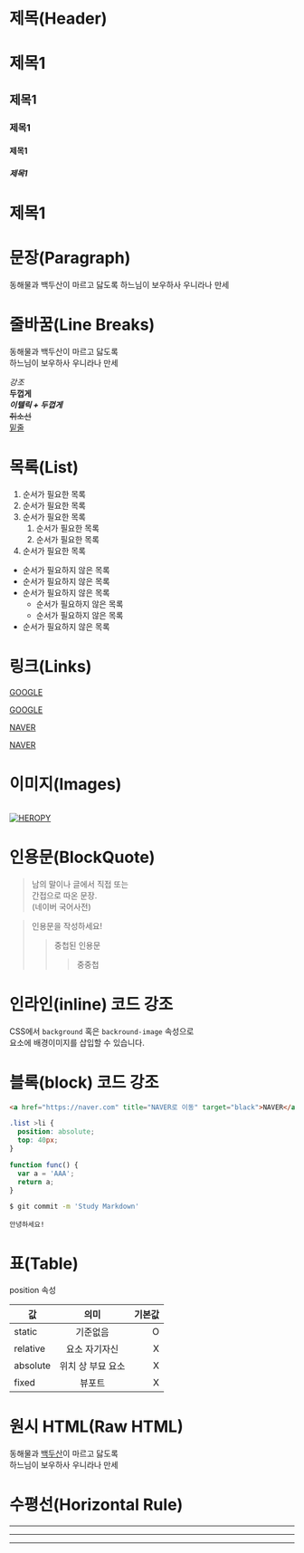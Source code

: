 # 제목(Header)

# 제목1

## 제목1
### 제목1
#### 제목1
##### 제목1
# 제목1

# 문장(Paragraph)

동해물과 백두산이 마르고 닳도록
하느님이 보우하사 우니라나 만세

# 줄바꿈(Line Breaks)

동해물과 백두산이 마르고 닳도록  
하느님이 보우하사 우니라나 만세

_강조_  
**두껍게**  
**_이텔릭 + 두껍게_**  
~~취소선~~  
<u>밑줄</u>

# 목록(List)
1. 순서가 필요한 목록
1. 순서가 필요한 목록
1. 순서가 필요한 목록
    1. 순서가 필요한 목록
    1. 순서가 필요한 목록
1. 순서가 필요한 목록  



- 순서가 필요하지 않은 목록  
- 순서가 필요하지 않은 목록  
- 순서가 필요하지 않은 목록  
    - 순서가 필요하지 않은 목록  
    - 순서가 필요하지 않은 목록  
- 순서가 필요하지 않은 목록  


# 링크(Links)

<a href="https://google.com">GOOGLE</a>

[GOOGLE](https://gogle.com)

<a href="https://naver.com" title="NAVER로 이동" target="blacK">NAVER</a>

[NAVER](https://naver.com "NAVER로 이동")


# 이미지(Images)

![]()

[![HEROPY](https://heropy.blog/css/images/logo.png)](https://heropy.blog/)


# 인용문(BlockQuote)

> 남의 말이나 글에서 직접 또는  
간접으로 따온 문장.  
> (네이버 국어사전)

> 인용문을 작성하세요!
>> 중첩된 인용문
>>> 중중첩

# 인라인(inline) 코드 강조

CSS에서 `background` 혹은 `backround-image` 속성으로  
요소에 배경이미지를 삽입할 수 있습니다.

# 블록(block) 코드 강조

```html
<a href="https://naver.com" title="NAVER로 이동" target="black">NAVER</a>
```

```css
.list >li {
  position: absolute;
  top: 40px;
}
```

```javascript
function func() {
  var a = 'AAA';
  return a;
}
```

```bash
$ git commit -m 'Study Markdown'
```

``` plaintext
안녕하세요!
```


# 표(Table)

position 속성

값 | 의미 | 기본값 |  
--|:--:|--:             
static | 기준없음 | O  
relative | 요소 자기자신 | X
absolute | 위치 상 부묘 요소 | X
fixed | 뷰포트 | X



# 원시 HTML(Raw HTML)

동해물과 <span style="text-decoration: underline;">백두산</span>이 마르고 닳도록  
하느님이 보우하사 우니라나 만세


# 수평선(Horizontal Rule)

---

<hr>

---